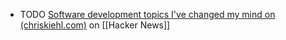 - TODO [Software development topics I've changed my mind on (chriskiehl.com)](https://news.ycombinator.com/item?id=42946281) on [[Hacker News]]